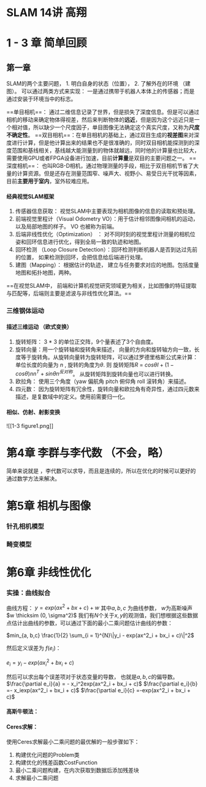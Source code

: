 
# SLAM 14讲 高翔


# 1 - 3 章 简单回顾

## 第一章 

SLAM的两个主要问题， 1. 明白自身的状态（位置）， 2. 了解外在的环境 （建图）。
可以通过两类方式来实现： 一是通过携带于机器人本体上的传感器；而是通过安装于环境当中的标志。

==单目相机==： 通过二维信息记录了世界，但是损失了深度信息。但是可以通过相机的移动来确定物体得视差，然后来判断物体的**远近**，但是因为这个远近只是一个相对值，所以缺少一个尺度因子，单目图像无法确定这个真实尺度，又称为**尺度不确定性**。
==双目相机==：在单目相机的基础上，通过双目生成的**视差图**来对深度进行计算，但是他计算出来的结果也不是很准确的，同时双目相机能探测到的深度范围和基线相关，基线越大能测量到的物体就越远，同时他的计算量也比较大， 需要使用GPU或者FPGA设备进行加速，目前**计算量**是双目的主要问题之一。
==深度相机==： 也叫RGB-D相机，通过物理测量的手段，相比于双目相机节省了大量的计算资源。但是还存在测量范围窄、噪声大、视野小、易受日光干扰等因素，目前**主要用于室内**，室外较难应用。

#### 经典视觉SLAM框架

1. 传感器信息获取： 视觉SLAM中主要表现为相机图像的信息的读取和预处理。
2. 前端视觉里程计（Visual Odometry VO）：用于估计相邻图像间相机的运动，以及局部地图的样子。 VO 也被称为前端。
3. 后端非线性优化（Optimization） ： 对不同时刻的视觉里程计测量的相机位姿和回环信息进行优化，得到全局一致的轨迹和地图。
4. 回环检测 （Loop Closure Detection）：回环检测判断机器人是否到达过先前的位置， 如果检测到回环，会把信息给后端进行处理。
5. 建图（Mapping）： 根据估计的轨迹， 建立与任务要求对应的地图。包括度量地图和拓扑地图，两种。

==在视觉SLAM中， 前端和计算机视觉研究领域更为相关，比如图像的特征提取与匹配等，后端则主要是滤波与非线性优化算法。==

### 三维钢体运动

####  描述三维运动 （欧式变换）
1. 旋转矩阵： 3 * 3 的单位正交阵，9个量表述了3个自由度。
2. 旋转向量：用一个旋转轴和旋转角来描述， 向量的方向和旋转轴方向一致，长度等于旋转角。从旋转向量转为旋转矩阵，可以通过罗德里格斯公式来计算：
 单位长度的向量为 $n$ , 旋转的角度为$\theta$.
 则 旋转矩阵$R$   = $cos\theta I + (1 - cos\theta)n n^T + sin\theta n^{反对称}$。
 从旋转矩阵到旋转向量也可以进行转换。
3. 欧拉角： 使用三个角度（yaw 偏航角 pitch 俯仰角 roll 滚转角）来描述。
4. 四元数： 因为旋转矩阵有冗余性，旋转向量和欧拉角有奇异性，通过四元数来描述，是复数域中的定义。使用前需要归一化。
#### 相似、仿射、射影变换
![[1-3 figure1.png]]

# 第4章 李群与李代数 （不会，略）

简单来说就是 ，李代数可以求导，而且是连续的，所以在优化的时候可以更好的通过数学方法来解决。


# 第5章 相机与图像

### 针孔相机模型

### 畸变模型



# 第6章 非线性优化



### 实操：曲线拟合

曲线方程： 
$y = exp(ax^2 + bx + c) + w$
其中$a, b, c$ 为曲线参数， $w$为高斯噪声 $w \thicksim (0, \sigma^2)$
我们有$N$个关于$x, y$的观测值，我们想根据这些数据点估计出曲线的参数，可以通过下面的最小二乘问题估计曲线的参数：

$min_{a, b,c} \frac{1}{2} \sum_{i = 1}^{N}\|y_i - exp(ax^2_i + bx_i + c)\|^2$

然后定义误差为 $f(e_i)$：

$e_i = y_i - exp(ax^2_i + bx_i + c)$

然后可以求出每个误差项对于状态变量的导数， 也就是$a, b, c$的偏导数。
$\frac{\partial e_i}{a} = - x_i^2exp(ax^2_i + bx_i + c)$
$\frac{\partial e_i}{b} =- x_iexp(ax^2_i + bx_i + c)$
$\frac{\partial e_i}{c} =-exp(ax^2_i + bx_i + c)$

#### 高斯牛顿法：

#### Ceres求解：

使用Ceres求解最小二乘问题的最优解的一般步骤如下：
1. 构建优化问题的Problem类
2. 构建优化的残差函数CostFunction
3. 最小二乘问题构建，在内次获取到数据后添加残差块
4. 求解最小二乘问题




